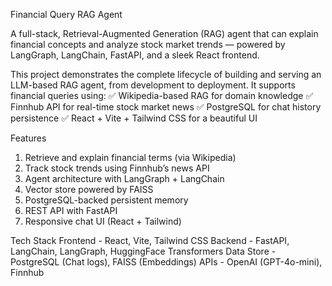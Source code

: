 Financial Query RAG Agent

A full-stack, Retrieval-Augmented Generation (RAG) agent that can explain financial concepts and analyze stock market trends — powered by LangGraph, LangChain, FastAPI, and a sleek React frontend.

This project demonstrates the complete lifecycle of building and serving an LLM-based RAG agent, from development to deployment. 
It supports financial queries using:
✅ Wikipedia-based RAG for domain knowledge
✅ Finnhub API for real-time stock market news
✅ PostgreSQL for chat history persistence
✅ React + Vite + Tailwind CSS for a beautiful UI

Features
1. Retrieve and explain financial terms (via Wikipedia)
2. Track stock trends using Finnhub’s news API
3. Agent architecture with LangGraph + LangChain
4. Vector store powered by FAISS
5. PostgreSQL-backed persistent memory
6. REST API with FastAPI
7. Responsive chat UI (React + Tailwind)

Tech Stack
Frontend - React, Vite, Tailwind CSS
Backend - FastAPI, LangChain, LangGraph, HuggingFace Transformers
Data Store - PostgreSQL (Chat logs), FAISS (Embeddings)
APIs - OpenAI (GPT-4o-mini), Finnhub
